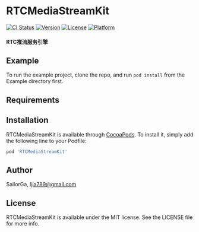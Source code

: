 # RTCMediaStreamKit

[![CI Status](https://img.shields.io/travis/SailorGa/RTCMediaStreamKit.svg?style=flat)](https://travis-ci.org/SailorGa/RTCMediaStreamKit)
[![Version](https://img.shields.io/cocoapods/v/RTCMediaStreamKit.svg?style=flat)](https://cocoapods.org/pods/RTCMediaStreamKit)
[![License](https://img.shields.io/cocoapods/l/RTCMediaStreamKit.svg?style=flat)](https://cocoapods.org/pods/RTCMediaStreamKit)
[![Platform](https://img.shields.io/cocoapods/p/RTCMediaStreamKit.svg?style=flat)](https://cocoapods.org/pods/RTCMediaStreamKit)

#### RTC推流服务引擎

## Example

To run the example project, clone the repo, and run `pod install` from the Example directory first.

## Requirements

## Installation

RTCMediaStreamKit is available through [CocoaPods](https://cocoapods.org). To install
it, simply add the following line to your Podfile:

```ruby
pod 'RTCMediaStreamKit'
```

## Author

SailorGa, ljia789@gmail.com

## License

RTCMediaStreamKit is available under the MIT license. See the LICENSE file for more info.
